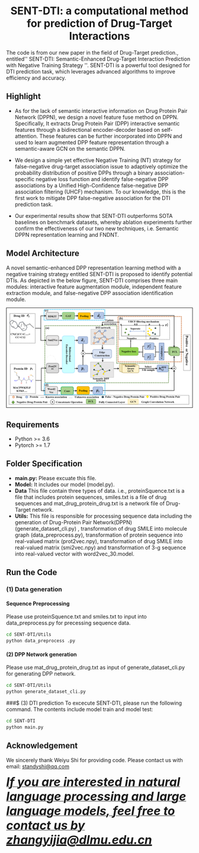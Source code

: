 <h1 align="center">SENT-DTI: a computational method for prediction of Drug-Target Interactions</h1>

The code is from our new paper in the field of Drug-Target prediction., entitled'' SENT-DTI: Semantic-Enhanced Drug-Target Interaction Prediction with Negative Training Strategy ''. SENT-DTI is a powerful tool designed for DTI prediction task, which leverages advanced algorithms to improve efficiency and accuracy.
## Highlight
-  As for the lack of semantic interactive information on Drug Protein Pair Network (DPPN), we design a novel feature fuse method on DPPN. Specifically, It extracts Drug Protein Pair (DPP) interactive semantic features through a bidirectional encoder-decoder based on self-attention. These features can be further incorporated into DPPN and used to learn augmented DPP feature representation through a semantic-aware GCN on the semantic DPPN.
 -  We design a simple yet effective Negative Training (NT) strategy for false-negative drug-target association issue to adaptively optimize the probability distribution of positive DPPs through a binary association-specific negative loss function and identify false-negative DPP associations by a Unified High-Confidence false-negative DPP association filtering (UHCF) mechanism. To our knowledge, this is the first work to mitigate DPP false-negative association for the DTI prediction task.

 -  Our experimental results show that SENT-DTI outperforms SOTA baselines on benchmark
datasets, whereby ablation experiments further confirm the effectiveness of our two new techniques, i.e. Semantic DPPN representation learning and FNDNT.

## Model Architecture
A novel semantic-enhanced DPP representation learning method with a negative training strategy entitled SENT-DTI is proposed to identify potential DTIs. As depicted in the below figure, SENT-DTI comprises three main modules: interactive feature augmentation module, independent feature extraction module, and false-negative DPP association identification module.

![image](https://github.com/AlexCostra/SENT-DTI/blob/main/Utils/model_picture.png)

## Requirements
- Python >= 3.6
- Pytorch >= 1.7

## Folder Specification

- **main.py:** Please excuate this file.
- **Model:** It includes our model (model.py).
- **Data** This file contain three types of data. i.e., proteinSquence.txt is a file that includes protein sequences, smiles.txt is a file of drug sequences and mat_drug_protein_drug.txt is a network file of Drug-Target network.
- **Utils:**  This file is responsible for processing sequence data including the generation of Drug-Protein Pair Network(DPPN) (generate_dataset_cli.py) , transformation of drug SMILE into molecule graph (data_preprocess.py), transformation of protein sequence into real-valued matrix (prot2vec.npy), transformation of drug SMILE into real-valued matrix (smi2vec.npy) and transformation of 3-g sequence into real-valued vector with word2vec_30.model.
## Run the Code
### (1) Data generation
#### Sequence Preprocessing
  Please use proteinSquence.txt and smiles.txt to input into data_preprocess.py for precessing sequence data.
```bash
cd SENT-DTI/Utils
python data_preprocess .py 
``` 
#### (2) DPP Network generation
  Please use  mat_drug_protein_drug.txt  as input of generate_dataset_cli.py for generating DPP network.
```bash
cd SENT-DTI/Utils
python generate_dataset_cli.py
``` 
###$ (3) DTI prediction
  To excecute SENT-DTI, please run the following command. The contents include model train and model test:

```bash
cd SENT-DTI
python main.py
``` 
## Acknowledgement
We sincerely thank Weiyu Shi for providing code. Please contact us with email: standyshi@qq.com
<u><p><b><i><font size="6">If you are interested in natural language processing and large language models, feel free to contact us by zhangyijia@dlmu.edu.cn </font></i></b></p>


